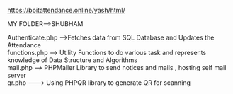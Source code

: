https://bpitattendance.online/yash/html/

MY FOLDER-->SHUBHAM

Authenticate.php -->Fetches data from SQL Database and Updates the Attendance <br />
functions.php  --> Utility Functions to do various task and represents knowledge of Data Structure and Algorithms  <br />
mail.php --> PHPMailer Library to send notices and mails , hosting self mail server  <br />
qr.php ---> Using PHPQR library to generate QR for scanning  <br />
